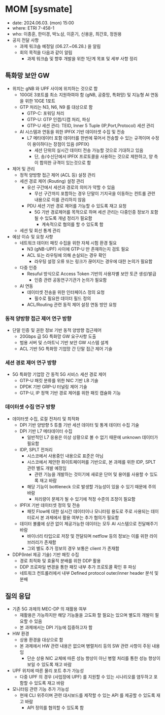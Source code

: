 # MOM [sysmate]
- date: 2024.06.03. (mon) 15:00
- where: ETRI 7-458-1
- who: 이종훈, 한미경, 박노삼, 이훈기, 신용윤, 최간호, 정원용
- 공지 전달 사항
  - 과제 워크숍 예정일 (06.27.~06.28.) 을 알림
  - 회의 목적을 다음과 같이 알림
    - 과제 워크숍 및 향후 개발을 위한 1단계 목표 및 세부 사항 정리

## 특화망 보안 GW
- 위치는 gNB 와 UPF 사이에 위치하는 것으로 함
  - 100GE 3포트를 최소 지원하여야 함 (gNB, 공중망, 특화망) 및 지능형 AI 연동을 위한 10GE 1포트
  - GTP 처리는 N3, N6, N9 를 대상으로 함
    - GTP-C: 포워딩 처리
    - GTP-U: GTP 인캡/디캡 처리, 파싱
    - GTP-U 세션 관리: TEID, Inner 5 Tuple (IP,Port,Protocol) 세션 관리
  - AI 시스템과 연동을 위한 IPFIX 기반 데이터셋 수집 및 전송
    - L7 메타데이터 포함 데이터를 한번에 묶어서 전송할 수 있는 규격이며 수정이 용이하다는 장점이 있음 (IPFIX)
      - 세션 단위의 실시간 데이터 전송 가능할 것으로 기대하고 있음
      - 단, 송/수신단에서 IPFIX 프로토콜을 사용하는 것으로 제한하고, 양 측이 합의한 규격이 있는것으로 함
- 제어 및 관리
  - 정적 양방향 접근 제어 (ACL 등) 설정 관리
  - 세션 경로 제어 (Routing) 설정 관리
    - 유선 구간에서 세션과 경로의 의미가 약할 수 있음
      - 무선 구간까지 포함하는 경우 단말이 기지국을 이동하는 컨트롤 관련 내용으로 이를 관리하지 않음
    - PDU 세션 기반 경로 제어를 가능할 수 있도록 재고 요청
      - 5G 기반 경로제어를 목적으로 하며 세션 관리는 다중인증 정보가 포함될 수 있도록 개념 정리가 필요함
        - 계속적으로 협의를 할 수 있도록 함
  - 세션 및 회선 통계 관리
- 예상 이슈 및 요청 사항
  - 네트워크 데이터 패킷 수집을 위한 자체 시험 환경 필요
    - N3 (gNB-UPF) 사이에 GTP-U 만 존재하는지 검토 필요
    - ACL 또는 라우팅에 의해 손실되는 경우 확인
      - 라우팅 설정 오류 또는 링크가 끊어지는 경우에 대한 논의가 필요함
  - 다중 인증
    - Resuful 방식으로 Access Token 기반의 사용자별 보안 토큰 생성/발급
      - 인증 관련 공동연구기관가 논의가 필요함
  - AI 연동
    - 데이터셋 전송을 위한 인터페이스 정의 요청
      - 필수로 필요한 데이터 필드 정의
    - ACL/Routing 관련 동적 제어 설정 연동 방안 요청

### 동적 양방향 접근 제어 연구 방향
- 단말 인증 및 권한 정보 기반 동적 양방향 접근제어
  - 20Gbps 급 5G 특화망 GW 요구사항 도출
  - 범용 서버 및 스마트닉 기반 보안 GW 시스템 설계
  - ACL 기반 5G 특화망 기업망 간 단말 접근 제어 기술

### 세션 경로 제어 연구 방향
- 5G 특화망 기업망 간 동적 5G 서비스 세션 경로 제어
  - GTP-U 패킷 분류를 위한 NIC 기반 LB 기술
  - DPDK 기반 GRP-U 터널링 제어 기술
  - GTP-U, IP 정책 기반 경로 제어를 위한 패킷 캡슐화 기능

### 데이터셋 수집 연구 방향
- 데이터셋 수집, 로컬 전처리 및 최적화
  - DPI 기반 양방향 5 튜플 기반 세션 데이터 및 통계 데이터 수집 기술
  - DPI 기반 L7 메타데이터 수집
    - 일반적인 L7 응용은 이상 상황으로 볼 수 없기 때문에 unknown 데이터가 필요함
  - IDP, SPLT 전처리
    - 시스코에서 사용중인 내용으로 표준은 아님
    - 시스코에서 제안한 화이트페이퍼를 기반으로, 본 과제를 위한 IDP, SPLT 관련 별도 개발 예정임
      - 관련 기능을 개발하는 것이기에 새로운 단어 및 용어를 사용할 수 있도록 재고 바람
    - 해당 기능이 bottleneck 으로 발생할 가능성이 있을 수 있기 때문에 주의 바람
      - 처리량이 문제가 될 수 있기에 적정 수준의 조정이 필요함
  - IPFIX 기반 데이터셋 정의 및 전송
    - 패킷 Flow에 대한 실시간 데이터이나 모니터링 용도로 주로 사용되는 데이터로서 본 과제에서 활용 여부는 추가 협의가 필요함
  - 데이터 볼륨에 상관 없이 제공가능한 데이터는 모두 AI 시스템으로 전달해주기 바람
    - 바이너리 타입으로 저장 및 전달되며 netflow 등의 정보는 이를 위한 라이브러리가 존재함
    - 그외 별도 추가 정보의 경우 보통은 client 가 존재함
- DDP(Intel 제공 기술) 기반 패킷 수집
  - 경로 최적화 및 효율적 분배를 위한 DDP 활용
  - DDP 프로파일 변경을 통한 패킷 내부 추가 프로토콜 확인 후 파싱
  - 네트워크 컨트롤러에서 내부 Defined protocol outer/inner header 분석 및 분배

## 질의 응답
- 기존 5G 과제의 MEC-DP 의 재활용 여부
  - 재활용은 가능하지만 해당 기능들을 고도화 할 필요는 있으며 별도의 개발이 필요할 수 있음
  - 본 과제에서는 DPI 기능에 집중하고자 함
- HW 환경
  - 상용 환경을 대상으로 함
  - 본 과제에서 HW 관련 내용은 없으며 병렬처리 등의 SW 관련 사항이 주된 내용임
    - 단순 상용 NIC 교체에 따른 성능 향상이 아닌 병렬 처리를 통한 성능 향상이 보일 수 있도록 재고 바람
- UPF 위치에 따른 물리 포트 추가 가능성
  - 다중 UPF 의 경우 (사업장에 UPF) 를 지원할 수 있는 시나리오를 염두하고 포함할 수 있도록 재고 바람
- 모니터링 관련 기능 추가 가능성
  - 현재 CLI 위주이며 관련 대시보드를 제작할 수 있는 API 를 제공할 수 있도록 재고 바람
    - API 정의를 협의할 수 있도록 함